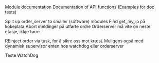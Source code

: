 Module documentation
Documentation of API functions
(Examples for doc tests)

Split up order_server to smaller (software) modules
Find get_my_ip på kokeplata
Abort meldinger på utførte ordre
Orderserver må vite on neste etasje, ikkje førre

REinject order via task, for å sikre oss mot kræsj. Muligens også med dynamisk
  supervisor enten hos watchdog eller orderserver

Teste WatchDog
